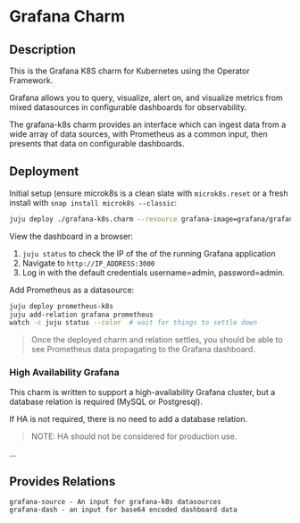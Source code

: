 # Grafana Charm

## Description

This is the Grafana K8S charm for Kubernetes using the Operator Framework.

Grafana allows you to query, visualize, alert on, and visualize metrics from mixed datasources in configurable
dashboards for observability.

The grafana-k8s charm provides an interface which can ingest data from a wide array of data sources, with Prometheus
as a common input, then presents that data on configurable dashboards.

## Deployment

Initial setup (ensure microk8s is a clean slate with `microk8s.reset` or a fresh install with `snap install microk8s --classic`:
```bash
juju deploy ./grafana-k8s.charm --resource grafana-image=grafana/grafana:7.2.1
```

View the dashboard in a browser:
1. `juju status` to check the IP of the of the running Grafana application
2. Navigate to `http://IP_ADDRESS:3000`
3. Log in with the default credentials username=admin, password=admin.

Add Prometheus as a datasource:
```bash
juju deploy prometheus-k8s
juju add-relation grafana prometheus
watch -c juju status --color  # wait for things to settle down
```
> Once the deployed charm and relation settles, you should be able to see Prometheus data propagating to the Grafana dashboard.

### High Availability Grafana

This charm is written to support a high-availability Grafana cluster, but a database relation is required (MySQL or Postgresql).

If HA is not required, there is no need to add a database relation.

> NOTE: HA should not be considered for production use.

...

## Provides Relations

```
grafana-source - An input for grafana-k8s datasources
grafana-dash - an input for base64 encoded dashboard data
```
